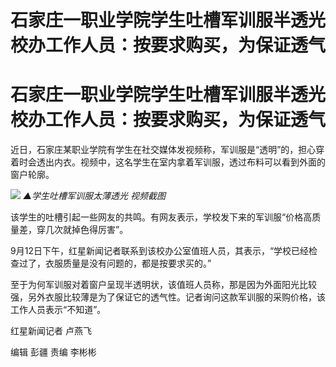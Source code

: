 # 石家庄一职业学院学生吐槽军训服半透光 校办工作人员：按要求购买，为保证透气

# 石家庄一职业学院学生吐槽军训服半透光 校办工作人员：按要求购买，为保证透气

近日，石家庄某职业学院有学生在社交媒体发视频称，军训服是“透明”的，担心穿着时会透出内衣。视频中，这名学生在室内拿着军训服，透过布料可以看到外面的窗户轮廓。

![](https://inews.gtimg.com/om_bt/O5AaxIvQzOLle9h4wgJu9U0T80ArflfM6w7O9s9V_jqhIAA/1000)
_▲学生吐槽军训服太薄透光 视频截图_

该学生的吐槽引起一些网友的共鸣。有网友表示，学校发下来的军训服“价格高质量差，穿几次就掉色得厉害”。

9月12日下午，红星新闻记者联系到该校办公室值班人员，其表示，“学校已经检查过了，衣服质量是没有问题的，都是按要求买的。”

至于为何军训服对着窗户呈现半透明状，该值班人员称，那是因为外面阳光比较强，另外衣服比较薄是为了保证它的透气性。记者询问这款军训服的采购价格，该工作人员表示“不知道”。

红星新闻记者 卢燕飞

编辑 彭疆 责编 李彬彬

